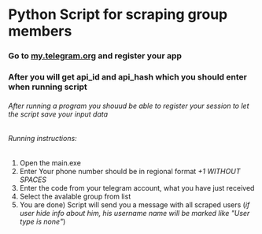# Python Script for scraping group members

### Go to [my.telegram.org](https://my.telegram.org/) and register your app
### After you will get api_id and api_hash which you should enter when running script
###### After running a program you shouud be able to register your session to let the script save your input data

###### Running instructions:

1. Open the main.exe
2. Enter Your phone number should be in regional format _+1_ _WITHOUT SPACES_
3. Enter the code from your telegram account, what you have just received
4. Select the avalable group from list
5. You are done) Script will send you a message with all scraped users (_if user hide info about him, his username name will be marked like "User type is none"_)
